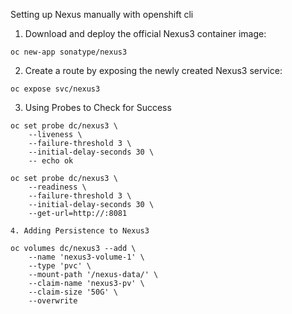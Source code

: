 Setting up Nexus manually with openshift cli

1. Download and deploy the official Nexus3 container image:

```
oc new-app sonatype/nexus3
```

2. Create a route by exposing the newly created Nexus3 service:

```
oc expose svc/nexus3
```

3. Using Probes to Check for Success

```
oc set probe dc/nexus3 \
	--liveness \
	--failure-threshold 3 \
	--initial-delay-seconds 30 \
	-- echo ok
```


```
oc set probe dc/nexus3 \
	--readiness \
	--failure-threshold 3 \
	--initial-delay-seconds 30 \
	--get-url=http://:8081

4. Adding Persistence to Nexus3

oc volumes dc/nexus3 --add \
	--name 'nexus3-volume-1' \
	--type 'pvc' \
	--mount-path '/nexus-data/' \
	--claim-name 'nexus3-pv' \
	--claim-size '50G' \
	--overwrite

